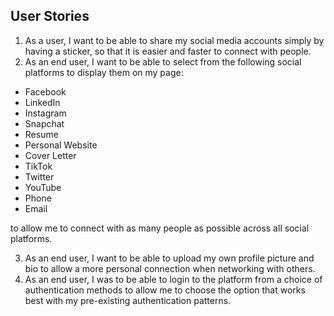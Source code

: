 ## User Stories
1.  As a user, I want to be able to share my social media accounts simply by having a sticker, so that it is easier and faster to connect with people.
2.  As an end user, I want to be able to select from the following social platforms to display them on my page:
 - Facebook
 - LinkedIn
 - Instagram
 - Snapchat
 - Resume
 - Personal Website
 - Cover Letter
 - TikTok
 - Twitter
 - YouTube
 - Phone
 - Email
 
 to allow me to connect with as many people as possible across all social platforms.
 
3. As an end user, I want to be able to upload my own profile picture and bio to allow a more personal connection when networking with others.
4. As an end user, I was to be able to login to the platform from a choice of authentication methods to allow me to choose the option that works best with my pre-existing authentication patterns.
